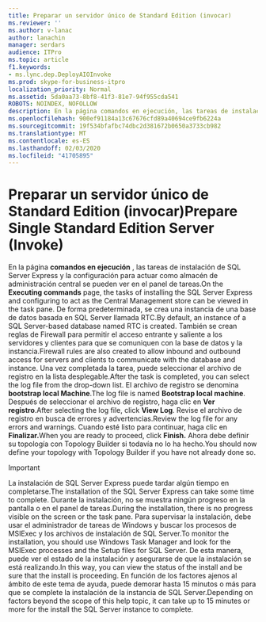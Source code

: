 ```yaml
---
title: Preparar un servidor único de Standard Edition (invocar)
ms.reviewer: ''
ms.author: v-lanac
author: lanachin
manager: serdars
audience: ITPro
ms.topic: article
f1.keywords:
- ms.lync.dep.DeployAIOInvoke
ms.prod: skype-for-business-itpro
localization_priority: Normal
ms.assetid: 5da0aa73-8bf8-41f3-81e7-94f955cda541
ROBOTS: NOINDEX, NOFOLLOW
description: En la página comandos en ejecución, las tareas de instalación de SQL Server Express y la configuración para actuar como almacén de administración central se pueden ver en el panel de tareas. De forma predeterminada, se crea una instancia de una base de datos basada en SQL Server llamada RTC. También se crean reglas de Firewall para permitir el acceso entrante y saliente a los servidores y clientes para que se comuniquen con la base de datos y la instancia. Una vez completada la tarea, puede seleccionar el archivo de registro en la lista desplegable. El archivo de registro se denomina bootstrap local Machine. Después de seleccionar el archivo de registro, haga clic en Ver registro. Revise el archivo de registro en busca de errores y advertencias. Cuando esté listo para continuar, haga clic en finalizar. Ahora debe definir su topología con Topology Builder si todavía no lo ha hecho.
ms.openlocfilehash: 900ef91184a13c67676cfd89a40694ce9fb6224a
ms.sourcegitcommit: 19f534bfafbc74dbc2d381672b0650a3733cb982
ms.translationtype: MT
ms.contentlocale: es-ES
ms.lasthandoff: 02/03/2020
ms.locfileid: "41705895"
---
```

# <a name="prepare-single-standard-edition-server-invoke"></a><span data-ttu-id="f0c3d-111">Preparar un servidor único de Standard Edition (invocar)</span><span class="sxs-lookup"><span data-stu-id="f0c3d-111">Prepare Single Standard Edition Server (Invoke)</span></span>
 
<span data-ttu-id="f0c3d-112">En la página **comandos en ejecución** , las tareas de instalación de SQL Server Express y la configuración para actuar como almacén de administración central se pueden ver en el panel de tareas.</span><span class="sxs-lookup"><span data-stu-id="f0c3d-112">On the **Executing commands** page, the tasks of installing the SQL Server Express and configuring to act as the Central Management store can be viewed in the task pane.</span></span> <span data-ttu-id="f0c3d-113">De forma predeterminada, se crea una instancia de una base de datos basada en SQL Server llamada RTC.</span><span class="sxs-lookup"><span data-stu-id="f0c3d-113">By default, an instance of a SQL Server-based database named RTC is created.</span></span> <span data-ttu-id="f0c3d-114">También se crean reglas de Firewall para permitir el acceso entrante y saliente a los servidores y clientes para que se comuniquen con la base de datos y la instancia.</span><span class="sxs-lookup"><span data-stu-id="f0c3d-114">Firewall rules are also created to allow inbound and outbound access for servers and clients to communicate with the database and instance.</span></span> <span data-ttu-id="f0c3d-115">Una vez completada la tarea, puede seleccionar el archivo de registro en la lista desplegable.</span><span class="sxs-lookup"><span data-stu-id="f0c3d-115">After the task is completed, you can select the log file from the drop-down list.</span></span> <span data-ttu-id="f0c3d-116">El archivo de registro se denomina **bootstrap local Machine**.</span><span class="sxs-lookup"><span data-stu-id="f0c3d-116">The log file is named **Bootstrap local machine**.</span></span> <span data-ttu-id="f0c3d-117">Después de seleccionar el archivo de registro, haga clic en **Ver registro**.</span><span class="sxs-lookup"><span data-stu-id="f0c3d-117">After selecting the log file, click **View Log**.</span></span> <span data-ttu-id="f0c3d-118">Revise el archivo de registro en busca de errores y advertencias.</span><span class="sxs-lookup"><span data-stu-id="f0c3d-118">Review the log file for any errors and warnings.</span></span> <span data-ttu-id="f0c3d-119">Cuando esté listo para continuar, haga clic en **Finalizar.**</span><span class="sxs-lookup"><span data-stu-id="f0c3d-119">When you are ready to proceed, click **Finish.**</span></span> <span data-ttu-id="f0c3d-120">Ahora debe definir su topología con Topology Builder si todavía no lo ha hecho.</span><span class="sxs-lookup"><span data-stu-id="f0c3d-120">You should now define your topology with Topology Builder if you have not already done so.</span></span>
  
> [!IMPORTANT]
> <span data-ttu-id="f0c3d-121">La instalación de SQL Server Express puede tardar algún tiempo en completarse.</span><span class="sxs-lookup"><span data-stu-id="f0c3d-121">The installation of the SQL Server Express can take some time to complete.</span></span> <span data-ttu-id="f0c3d-122">Durante la instalación, no se muestra ningún progreso en la pantalla o en el panel de tareas.</span><span class="sxs-lookup"><span data-stu-id="f0c3d-122">During the installation, there is no progress visible on the screen or the task pane.</span></span> <span data-ttu-id="f0c3d-123">Para supervisar la instalación, debe usar el administrador de tareas de Windows y buscar los procesos de MSIExec y los archivos de instalación de SQL Server.</span><span class="sxs-lookup"><span data-stu-id="f0c3d-123">To monitor the installation, you should use Windows Task Manager and look for the MSIExec processes and the Setup files for SQL Server.</span></span> <span data-ttu-id="f0c3d-124">De esta manera, puede ver el estado de la instalación y asegurarse de que la instalación se está realizando.</span><span class="sxs-lookup"><span data-stu-id="f0c3d-124">In this way, you can view the status of the install and be sure that the install is proceeding.</span></span> <span data-ttu-id="f0c3d-125">En función de los factores ajenos al ámbito de este tema de ayuda, puede demorar hasta 15 minutos o más para que se complete la instalación de la instancia de SQL Server.</span><span class="sxs-lookup"><span data-stu-id="f0c3d-125">Depending on factors beyond the scope of this help topic, it can take up to 15 minutes or more for the install the SQL Server instance to complete.</span></span> 
  

